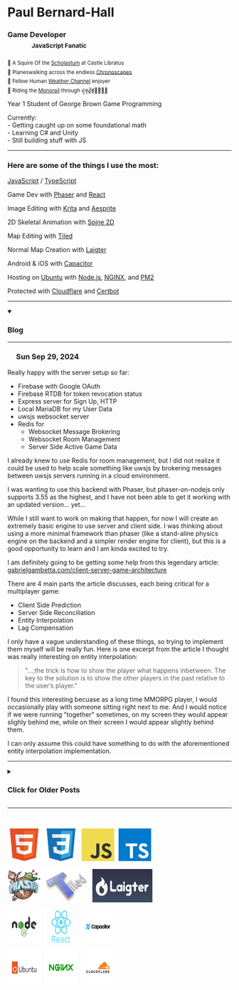 <div>

  <h1>Paul Bernard-Hall</h1>
  <h3>Game Developer <br />
    &nbsp;&nbsp;&nbsp;&nbsp;&nbsp;&nbsp;&nbsp;&nbsp;&nbsp;&nbsp;&nbsp;&nbsp;&nbsp;
    <sub>JavaScript Fanatic</sub>
  </h3>

  <!-- <sub>I need music with minimal vocals, and long enogh to not be distracting.<br/>Here are my favorite channels</sub><br /> -->
  <sub>🎵 A Squire Of the <a href="https://www.youtube.com/@ScholastumProvost">Scholastum</a> at Castle Libratus</sub><br/>
  <sub>🎵 Planeswalking across the endless <a href="https://www.youtube.com/@chronoscapes_">Chronoscapes</a></sub><br />
  <sub>🎵 Fellow Human <a href="https://www.youtube.com/watch?v=R47uzn-qFRY">Weather Channel</a> enjoyer</sub><br />
  <sub>🎵 Riding the <a href="https://www.youtube.com/watch?v=pJH7GuhqOcs">Monorail</a> through ዪ̵̝̠̇̄ሃ̴̧̛̣̹̽ረ̴̰̱͎̈́̍͝ቹ̷͖̲̈́͊ⶴ̴̛̻̣ͅ</sub>
  <!--
    If the live stream link breaks I will replace it with

    Monorail
    https://www.youtube.com/@cryochamberlabel/search?query=monorail

    The Weather Channel
    https://www.youtube.com/@illadvisedrecords/search?query=THE%20WEATHER%20CHANNEL

  -->

  <p>Year 1 Student of George Brown Game Programming</p>
  <p>Currently:<br />
    - Getting caught up on some foundational math <br /> 
    - Learning C# and Unity<br /> 
    - Still building stuff with JS
  </p>
  
  <!-- <a href="https://paulbh.com">www.paulbh.com</a>

  <p>Canadian / Luxembourgish Dual Citizen</p>
  <p>Looking to emmigrate to the EU around 2029</p>

   -->

  

  ---

  <h3>Here are some of the things I use the most:</h3>

  <p><a href="https://javascript.info/">JavaScript</a> / <a href="https://www.typescriptlang.org/">TypeScript</a></p>
  <p>Game Dev with <a href="https://phaser.io/">Phaser</a> and <a href="https://react.dev/">React</a></p>
  <p>Image Editing with <a href="https://krita.org/en/">Krita</a> and <a href="https://www.aseprite.org/">Aesprite</a></p>
  <p>2D Skeletal Animation with <a href="https://esotericsoftware.com/">Spine 2D</a></p>
  <p>Map Editing with <a href="https://www.mapeditor.org/">Tiled</a></p>
  <p>Normal Map Creation with <a href="https://azagaya.itch.io/laigter">Laigter</a></p>
  <p>Android & iOS with <a href="https://capacitorjs.com/">Capacitor</a></p>
  <p>Hosting on <a href="https://ubuntu.com/">Ubuntu</a> with <a href="https://nodejs.org/">Node.js</a>, <a href="https://nginx.org/">NGINX</a>, and <a href="https://pm2.keymetrics.io/">PM2</a></p>
  <p>Protected with <a href="https://www.cloudflare.com/">Cloudflare</a> and <a href="https://certbot.eff.org/">Certbot</a></p>
 
  <!-- 
    Image template for blog posts
    <img src=" width="500"/> 
  -->

  ---

<details open>
<summary><h3>Blog</h3></summary>

  ---

  ### &nbsp;&nbsp;&nbsp;&nbsp; Sun Sep 29, 2024

  <p>Really happy with the server setup so far:</p>
  <ul>
    <li> Firebase with Google OAuth</li>
    <li> Firebase RTDB for token revocation status</li>
    <li> Express server for Sign Up, HTTP</li>
    <li> Local MariaDB for my User Data</li>
    <li> uwsjs websocket server</li>
    <li> Redis for
      <ul>
        <li>Websocket Message Brokering</li>
        <li>Websocket Room Management</li>
        <li>Server Side Active Game Data</li>
      </ul>
    </li>
  </ul>

  <p>I already knew to use Redis for room management, but I did not realize it could be used to help scale something like uwsjs by brokering messages between uwsjs servers running in a cloud environment.</p>

  <p>I was wanting to use this backend with Phaser, but phaser-on-nodejs only supports 3.55 as the highest, and I have not been able to get it working with an updated version... yet...</p>
  <p>While I still want to work on making that happen, for now I will create an extremely basic engine to use server and client side. I was thinking about using a more minimal framework than phaser (like a stand-aline physics engine on the backend and a simpler render engine for client), but this is a good opportunity to learn and I am kinda excited to try.</p>
<p>I am definitely going to be getting some help from this legendary article:<br />
  <a href="https://www.gabrielgambetta.com/client-server-game-architecture.html">gabrielgambetta.com/client-server-game-architecture</a>
</p>
  <p>There are 4 main parts the article discusses, each being critical for a multiplayer game:</p>
  <ul>
    <li>Client Side Prediction</li>
    <li>Server Side Reconciliation</li>
    <li>Entity Interpolation</li>
    <li>Lag Compensation</li>
  </ul>
  <p>I only have a vague understanding of these things, so trying to implement them myself will be really fun. Here is one excerpt from the article I thought was really interesting on entity interpolation:</p>
  <blockquote>"...;the trick is how to show the player what happens inbetween. The key to the solution is to show the other players in the past relative to the user’s player."</blockquote>

  <p>I found this interesting becuase as a long time MMORPG player, I would occasionally play with someone sitting right next to me. And I would notice if we were running "together" sometimes, on my screen they would appear slighly behind me, while on their screen I would appear slightly behind them.</p>
  <p>I can only assume this could have something to do with the aforementioned entity interpolation implementation.</p>


  ---

  <details>
  <summary><h3>Click for Older Posts</h3></summary>

  ---

  ### &nbsp;&nbsp;&nbsp;&nbsp; Mon Sep 23, 2024

  <p>I recently setup a login/auth system using Node.JS, MariaDB, Firebase, and Sign in with Google. Initially I was going to setup the systems directly, but realizing Firebase could handle a lot of the work, and I wouldn't need to pay the Google/Apple developer account fees made me give it a try.</p>
  <p>It is very weird having a user system and database and not storing any passwords for them! I also love not having to worry about password reset systems and all the other things required for a secure and functional login system. I managed to get the checks for token revokation to be done through a Firebase Realtime Database. Since it's just a key/value store, I am thinking i could move this to a local REDIS server instead, but it's working quite well so far.</p>
  <p>Now to setup the actual websocket server which I will be using uwebsockets.js for.</p>

  ---

  ### &nbsp;&nbsp;&nbsp;&nbsp; Thu Sep 19, 2024

  <p>Trying to catch up on math 🫠</p>
  <p>This has also given me an opportunity to look into LaTeX. I first discovered it when looking to document some formula for a space games physics.</p>

  <p><sub>Some notes I am making</sub></p>
  <img src="https://github.com/user-attachments/assets/58204d07-2909-43a8-9376-916df3585ae3" width="500"/> 
  <br />
  <br />

  <p>Play with LaTeX in-browser here: <a href="https://latex.js.org/playground.html">latex.js.org/playground</a></p

  ---

  ### &nbsp;&nbsp;&nbsp;&nbsp; Fri Sep 6, 2024

  <img src="https://github.com/user-attachments/assets/1b91753c-b0c3-4207-a904-0459c3e83293" width="500"/> 
<br />
<h1>🇺🇦 💔</h1>

  ---

  ### &nbsp;&nbsp;&nbsp;&nbsp; Tue Sep 3, 2024

   <p>College Day 1. Game Programming at George Brown. It feels a bit surreal, but I am extremely excited.</p>

  <p>I have wanted to make a post over the past two weeks on a multi-part dragon I am drawing and then animating, but every time I started a post, I noticed something I wanted to change.</p>

  <p>Here it is with a quick background added. Creating varied landscapes and backgrounds is one of the next things I want to start practising.</p>

  <p>The final step is rigging and animating in Spine 2D. I have raised and lowered wings for each side, so I will be able to make flying animation. Pictured are the resting wings.</p>

  <img src="https://github.com/user-attachments/assets/782fb17b-d800-4c40-8967-3b01d4dfb16e" width="500"/> 
  <br /><br />

  <p>When I get some more time I will upload some progress pictures.</p>
    
  ---

  ### &nbsp;&nbsp;&nbsp;&nbsp; Tue Aug 20, 2024

  <p>Sadly noticed my nib was dead on Monday, thanfully replacements are coming.</p>

  <img src="https://github.com/user-attachments/assets/62e88103-7365-499f-afcd-32813b288dc6" width="500"/><br />
  <br />
  
  <p>I found out that I could apply gradient map to textures on brushes, which adds a lot of depth and shading in a single stroke. While all these examples are of "Texture - Reptile", the gradients look very similar applied to other textures. These are beautiful, and this is definitely going to help for metallic surfaces too.</p>

  <p>Find the Gold / Pearl gradients here: <a href="https://krita-artists.org/t/gold-and-pearl-gradients-set-for-krita/85040">gold-and-pearl-gradients</a></p>

  <img src="https://github.com/user-attachments/assets/bb0fe4bb-3c28-41b5-b169-4f47cfcf3dd1" width=""/><br />
  <br />

  <p>Made a rainbow cloud brush:</p>

  <img src="https://github.com/user-attachments/assets/55f7ed5e-e7d1-4b5e-b7d1-7f11fdad1016" width="500"/><br />
  <br />
  
  <p>I found a brush pack that really captures the thick paint amazingly. You can see it in the background undr my name.</p>
  <p>Find the brush pack here: <a href="https://krita-artists.org/t/memileo-impasto-brushes/92952">Memileo Impasto Brushes</a></p>

  <img src="https://github.com/user-attachments/assets/b6cf75e8-db07-4aef-afaa-1e16942a2d46" width="500"/><br />
  <br />
  
  ---
  
  ### &nbsp;&nbsp;&nbsp;&nbsp; Sat Aug 17, 2024
  
  <p>Lots of updates. This week I have been working on clouds, skin, plants and trees.</p>

  <h3>Cloud Study</h3>
 
  <img src="https://github.com/user-attachments/assets/758d4d52-9a00-428e-9570-a91a4634cc47" width="500"/>

  <p>These are my two favorites from the cloud study:</p>

  <img src="https://github.com/user-attachments/assets/f9cd0a9d-046b-494a-809d-ff2a8270db42" width="250"/>
  <img src="https://github.com/user-attachments/assets/ddc8a289-5a64-4327-a5ca-13d33c30ca9b" width="250"/>
  
  <p>I also had a lighter background ready so I can see how that changes them. It made me realize I can't rely on the background for shading the clouds and need to mix in the light/darker shade myself if I want it to show on both light/dark backgrounds.</p>

  <p>You can see here is where I realized the white cloud didn't really have any darker shades because I was relying on the black background for that. However the purple cloud I added the shading myself.</p>

  <img src="https://github.com/user-attachments/assets/905171ea-db59-4e93-b89c-7a60ecba1d3f" width="250"/>

  <img src="https://github.com/user-attachments/assets/d505eab8-2fd3-44af-a7cb-68b537217e30" width="250"/>

  <h3>Skin Study:</h3>

  <p>I need to play with the different pore brushes, but I am getting an idea of how to make skin.</p>
  <img src="https://github.com/user-attachments/assets/204ab961-3d37-486d-aad4-6120d9a76443" width="500"/>

  <h3>Greenery Study</h3>

  <p>I got a good start on trees and bushes. I want to make a little personal library of pre-made assets.</p>
  
  <img src="https://github.com/user-attachments/assets/4612412e-76bf-4df6-a87b-8c94ffb19909" width="500"/>

  <p>I am going to do some bushes or trees with a separate branch layer, so if I wanted to let you gather from a bush I could use a particle effect during the gatherng and then remove the leaf layer to represent a depleated resource</p>

  <img src="https://github.com/user-attachments/assets/c3b59ae0-3f06-4b5a-89ab-f00e712213f8" width="250"/>
  <img src="https://github.com/user-attachments/assets/5ce4ea8c-7bdd-4305-a38a-71db98256e44" width="250"/>


  <h3>Cloth / Fabric</h3>

  <p>Along with Metal this has been a tricky one so far... While there are some canvas textures, there is no canvas brush by default or in any brush pack I found so far.</p>

  <p>So I created my own canvas texture brushes. Selecting the texture, and then changing the TEXTURE blend mode to "Lightness Map" was all I needed to do to get this effect. Pixel Engine. (Blend mode under the brush texture pattern options, not general brush blend mode)</p>

  <p>Left Texture: "Woof Tissue" for Burlap - Right texture: "01 Canvas" for a finer thread appearance</p>
  <img src="https://github.com/user-attachments/assets/ab71cf47-8526-4073-8e30-1a644db98d9f" width="250"/>
  <img src="https://github.com/user-attachments/assets/4800cbeb-b1a8-4f86-954e-2d23cc15193b" width="250"/>

  <h3>Drawing, rigging, and animating a full model</h3>

  <p>I decided to draw a model as if it was an artists poseable mannequin. I figure this will be the easiest way to start learning how to make human-ish movements.</p>

  <p>First I drew each separate part in Krita, and exported it to another file where I merged each body part as a single layer or group. Then I imported each part into Spine, create a skeleton, and attached the parts to the skeleton.</p>
  
  <img src="https://github.com/user-attachments/assets/bb34e109-daa4-456e-8f24-c07fd5d51da3" width="369"/>

  <img src="https://github.com/user-attachments/assets/00e3d58c-8339-49b5-b705-b9fa46f6b129" width="200"/>

  <p>Then I was able to get a (very rudimentary) wave animation keyed out.</p>

  <img src="https://github.com/user-attachments/assets/73c3a0f4-a0a0-4a29-9cd6-d7d989b8637d" width="300" />

  <h3>Dragon Skin Reborn</h3>

  <p>I added a few more colors to the dragon skin pattern. I also realized I will need to come up with something else for actual scales. I reawlly love this texture and how this is coming along. Can't wait to actually draw and animate the dragon.</p>

  <p>Dragon Skin Purple & Green</p>
  <img src="https://github.com/user-attachments/assets/0c581166-4370-495f-af60-7e794ce1062b" width="250"/>
  <img src="https://github.com/user-attachments/assets/d96a051a-ce4b-40b9-90e9-7a22a719d0aa" width="250"/>

  <br /><br />

  <h3>What's next...</h3>
  <p>The coming week I will be focusing more on character models and animation. I need to make side-profile versions, and then try making walk/run/jump animations. Also dragons. And fire.</p>

  <br />

  ---

  ### &nbsp;&nbsp;&nbsp;&nbsp; Mon Aug 12, 2024

  <p>I am getting familiar with different brushes in Krita, and hoarding any good bundles I can find. Advanced brushes can make certian things, particuarilly textures and hair, a lot easier.</p>

  <p>I have been trying a few different methods to make dragon scales, this one being made with a reptile texture brush and a few layers underneath.</p>

  <img src="https://github.com/user-attachments/assets/cdb8e77b-32a5-40e7-b1cf-4c0ae6581d45" width="500" />
  <br /><br />

  <p>I also found a cloud brush makes nice looking clouds very easily.</p>
  <img src="https://github.com/user-attachments/assets/cfce4486-276a-461d-9a08-c088f2899dee" width="500" />
  <br /><br />

  <p>Here are some of my favorite brush packs so far:</p>

  <p><a href="https://krita-artists.org/t/rakurri-brush-set-v2-free-krita-brushes/33709">Rakurri Brush Set V2</a></p>

  <p><a href="https://krita-artists.org/t/fizzyflowers-essential-brushset-version-2-with-400-brushes-cloud-paint-hair-fur-fx-foilage-trees-leaves-texture-smudge-and-more/38580">FizzyFlowers Essential Brushset V2</a></p>

  <p><a href="https://krita-artists.org/t/grass-and-fields-brush-pack/60253">Grass and Fields Brush Pack - KMC Visuals</a></p>

  <p><a href="https://krita-artists.org/t/basic-cloud-brushes/66120">Basic Cloud Brushes - Bea2</a></p>

  ---

  ### &nbsp;&nbsp;&nbsp;&nbsp; Fri Aug 9, 2024

  <p>For the past month or so I have been learning <a href="https://esotericsoftware.com/">Spine 2D</a>. Spine lets you create skeletal based animations, which can greatly reduce filesize compared to using spritesheets. It also makes it easier to create natural feeling animations, as it can interpolate between keyframes for you. Spine pro also supports meshes and mesh deformation, which can be weighted to bones so moving a bone can deform specific vertices</p>

  <p>Here is a small example of making a butterfly animation</p>

  <h3>1: Source Image</h3>
  <img src="https://github.com/user-attachments/assets/72dee77a-6efa-4630-aef6-8e731454a696" width="500" />

  <h3>2: Dissecting it in Krita</h3>
  <img src="https://github.com/user-attachments/assets/69d8de10-b5b6-40dc-b278-2bce7fbac0a9" width="500" />

  <h3>3: Rigging each part together in Spine with a skeleton</h3>
  <img src="https://github.com/user-attachments/assets/b3685bcb-bee5-4c06-b5fe-b84788293908" width="500" />

  <h3>4: Keying the animation in Spine</h3>
  <img src="https://github.com/user-attachments/assets/a08c02c2-9082-4c69-b0e2-3d647219542f" width="500" />

  ---

  </details>

  </details>

  ---

  <br />
  
  <img src="icons\html5-original.svg" alt="" width="75" height="75">&nbsp;
  <img src="icons\css3-original.svg" alt="" width="75" height="75">&nbsp;
  <img src="icons\javascript-original.svg" alt="" width="75" height="75">&nbsp;
  <img src="icons\typescript-original.svg" alt="" width="75" height="75">&nbsp;
  <br />
  
  <img src="icons\phaser-web-sm_added-padding.png" alt="" width="75" height="75">&nbsp;
  <img src="icons\tiled-white_added-bg.png" alt="" width="100" height="75">&nbsp;
  <img src="icons\laighter.png" alt="" width="135" height="75">&nbsp;
  
  <img src="icons\nodejs-original-wordmark.svg" alt="" width="75" height="75">&nbsp;
  <img src="icons\react-original-wordmark-cropped.svg" alt="" width="75" height="75">&nbsp;
  <img src="icons\capacitor-original-wordmark.svg" alt="" width="75" height="75">&nbsp;
  
  <img src="icons\ubuntu-original-wordmark.svg" alt="" width="75" height="75">&nbsp;
  <img src="icons\nginx-original.svg" alt="" width="75" height="75">&nbsp;
  <img src="icons\cloudflare-original-wordmark.svg" alt="" width="75" height="75">&nbsp;

 
  <!--
  <img src="icons\aesprite-with-icon_added-padding.png" alt="" width="100" height="75">&nbsp;
  <img src="icons\npm-original-wordmark.svg" alt="" width="75" height="75">&nbsp;
  <img src="icons\express-original-wordmark.svg" alt="" width="75" height="75">&nbsp;
  <img src="icons\socketio-original-wordmark.svg" alt="" width="75" height="75">&nbsp;
  <img src="icons\mysql-original-wordmark.svg" alt="" width="75" height="75">&nbsp;
  <img src="icons\mongodb-original-wordmark.svg" alt="" width="75" height="75">&nbsp;
  <img src="icons\redis-original-wordmark.svg" alt="" width="75" height="75">&nbsp;
  <img src="icons\electron-original.svg" alt="" width="75" height="75">&nbsp;
  <img src="icons\git-original-wordmark.svg" alt="" width="75" height="75">&nbsp;
  <img src="icons\github-original-wordmark.svg" alt="" width="75" height="75">&nbsp;
  <img src="icons\vscode-original-wordmark.svg" alt="" width="75" height="75">&nbsp;
  <img src="icons\postman-original-wordmark.svg" alt="" width="75" height="75">&nbsp;
  <img src="icons\ssh-original-wordmark.svg" alt="" width="75" height="75">&nbsp;


  For the cursed text I used "Sous Cheffe" from
  https://glyphy.io/font-generator/cursed-text
  then put the result of that into this with a lower crazyness level
  with cursed enabled for top middle and bottom
  https://cursedtext.com/  


  -->

  
  
</div>





